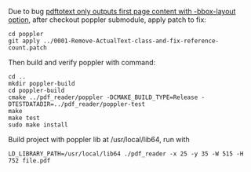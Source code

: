 Due to bug [pdftotext only outputs first page content with -bbox-layout option](https://bugs.freedesktop.org/show_bug.cgi?id=93344), after checkout poppler submodule, apply patch to fix:

```commandline
cd poppler
git apply ../0001-Remove-ActualText-class-and-fix-reference-count.patch
```

Then build and verify poppler with command:
```commandline
cd ..
mkdir poppler-build
cd poppler-build
cmake ../pdf_reader/poppler -DCMAKE_BUILD_TYPE=Release -DTESTDATADIR=../pdf_reader/poppler-test
make
make test
sudo make install
```

Build project with poppler lib at /usr/local/lib64, run with 
```commandline
LD_LIBRARY_PATH=/usr/local/lib64 ./pdf_reader -x 25 -y 35 -W 515 -H 752 file.pdf
```
